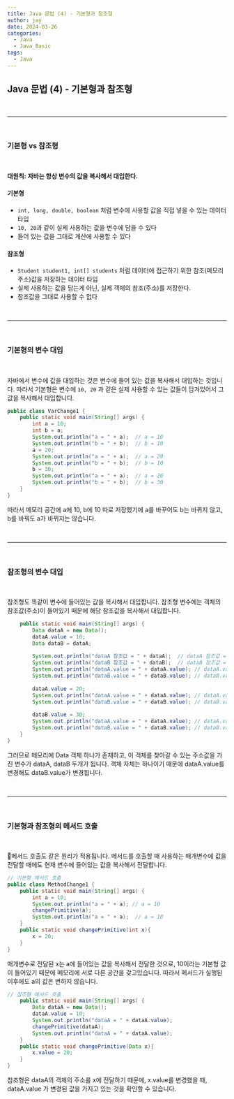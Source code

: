 ```yaml
---
title: Java 문법 (4) - 기본형과 참조형
author: jay
date: 2024-03-26
categories:
  - Java
  - Java_Basic
tags:
  - Java
---
```

## **Java 문법 (4) - 기본형과 참조형**


<br />

---

<br/>

### **기본형 vs 참조형**
<br/>

**대원칙: 자바는 항상 변수의 값을 복사해서 대입한다.**

#### **기본형**

- `int, long, double, boolean` 처럼 변수에 사용할 값을 직접 넣을 수 있는 데이터 타입
- `10, 20`과 같이 실제 사용하는 값을 변수에 담을 수 있다
- 들어 있는 값을 그대로 계산에 사용할 수 있다

#### **참조형** 

- `Student student1, int[] students` 처럼 데이터에 접근하기 위한 참조(메모리 주소)값을 저장하는 데이터 타입
- 실제 사용하는 값을 담는게 아닌, 실제 객체의 참조(주소)를 저장한다.
- 참조값을 그대로 사용할 수 없다



<br />

---

<br/>

### **기본형의 변수 대입**
<br/>

자바에서 변수에 값을 대입하는 것은 변수에 들어 있는 값을 복사해서 대입하는 것입니다. 따라서 기본형은 변수에 `10, 20` 과 같은 실제 사용할 수 있는 값들이 담겨있어서 그 값을 복사해서 대입합니다.

```java 
public class VarChange1 {  
    public static void main(String[] args) {  
        int a = 10;  
        int b = a;  
        System.out.println("a = " + a);  // a = 10
        System.out.println("b = " + b);  // b = 10
        a = 20;  
        System.out.println("a = " + a);  // a = 20
        System.out.println("b = " + b);  // b = 10
        b = 30;  
        System.out.println("a = " + a);  // a = 20
        System.out.println("b = " + b);  // b = 30
    }  
}
```

따라서 메모리 공간에 a에 10, b에 10 따로 저장했기에 a를 바꾸어도 b는 바뀌지 않고, b를 바꿔도 a가 바뀌지는 않습니다.


<br />

---

<br/>


### **참조형의 변수 대입**
<br/>

참조형도 똑같이 변수에 들어있는 값을 복사해서 대입합니다. 참조형 변수에는 객체의 참조값(주소)이 들어있기 때문에 해당 참조값을 복사해서 대입합니다.

```java
    public static void main(String[] args) {  
        Data dataA = new Data();  
        dataA.value = 10;  
        Data dataB = dataA;  
  
        System.out.println("dataA 참조값 = " + dataA);  // dataA 참조값 = ref.Data@30f39991        
        System.out.println("dataB 참조값 = " + dataB);  // dataB 참조값 = ref.Data@30f39991  
        System.out.println("dataA.value = " + dataA.value); // dataA.value = 10  
        System.out.println("dataB.value = " + dataB.value); // dataB.value = 10  
  
        dataA.value = 20;  
        System.out.println("dataA.value = " + dataA.value); // dataA.value = 20  
        System.out.println("dataB.value = " + dataB.value); // dataB.value = 20  
  
        dataB.value = 30;  
        System.out.println("dataA.value = " + dataA.value); // dataA.value = 30  
        System.out.println("dataB.value = " + dataB.value); // dataB.value = 30  
    }  
}
```

그러므로 메모리에 Data 객체 하나가 존재하고, 이 객체를 찾아갈 수 있는 주소값을 가진 변수가 dataA, dataB 두개가 됩니다. 객체 자체는 하나이기 때문에 dataA.value를 변경해도 dataB.value가 변경됩니다.


<br />

---

<br/>

### **기본형과 참조형의 메서드 호출**
<br/>

메서드 호출도 같은 원리가 적용됩니다. 메서드를 호출할 때 사용하는 매개변수에 값을 전달할 때에도 현재 변수에 들어있는 값을 복사해서 전달합니다. 

```java
// 기본형 메서드 호출
public class MethodChange1 {  
    public static void main(String[] args) {  
        int a = 10;  
        System.out.println("a = " + a); // a = 10
        changePrimitive(a);  
        System.out.println("a = " + a);  // a = 10
    }  
    public static void changePrimitive(int x){  
        x = 20;  
    }  
}
```

매개변수로 전달된 x는 a에 들어있는 값을 복사해서 전달한 것으로, 10이라는 기본형 값이 들어있기 때문에 메모리에 서로 다른 공간을 갖고있습니다. 따라서 메서드가 실행된 이후에도 a의 값은 변하지 않습니다.

```java
// 참조형 메서드 호출
    public static void main(String[] args) {  
        Data dataA = new Data();  
        dataA.value = 10;  
        System.out.println("dataA = " + dataA.value);  
        changePrimitive(dataA);  
        System.out.println("dataA = " + dataA.value);  
    }  
    public static void changePrimitive(Data x){  
        x.value = 20;  
    }  
}
```

참조형은 dataA의 객체의 주소를 x에 전달하기 때문에, x.value를 변경했을 때, dataA.value 가 변경된 값을 가지고 있는 것을 확인할 수 있습니다.
